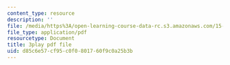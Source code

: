 ```yaml
---
content_type: resource
description: ''
file: /media/https%3A/open-learning-course-data-rc.s3.amazonaws.com/15-071-the-analytics-edge-spring-2017/d85c6e57cf95c0f0801760f9c0a25b3b_NZbQZVMDeEc.pdf
file_type: application/pdf
resourcetype: Document
title: 3play pdf file
uid: d85c6e57-cf95-c0f0-8017-60f9c0a25b3b
---
```

